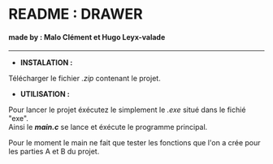 # README : DRAWER

#### made by : Malo Clément et Hugo Leyx-valade


*** 

* **INSTALATION :**

Télécharger le fichier _.zip_ contenant le projet.

* **UTILISATION :**

Pour lancer le projet éxécutez le simplement le _.exe_ situé dans le fichié "exe".   
Ainsi le **_main.c_** se lance et éxécute le programme principal.

Pour le moment le main ne fait que tester les fonctions que l'on a crée pour les parties A et B du projet.

